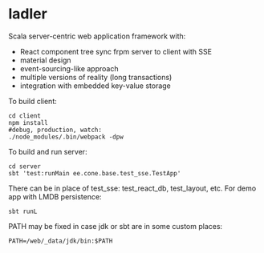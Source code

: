 # ladler
Scala server-centric web application framework with:
- React component tree sync frpm server to client with SSE
- material design
- event-sourcing-like approach
- multiple versions of reality (long transactions)
- integration with embedded key-value storage


To build client:
```
cd client
npm install
#debug, production, watch:
./node_modules/.bin/webpack -dpw
```

To build and run server:
```
cd server
sbt 'test:runMain ee.cone.base.test_sse.TestApp'
```
There can be in place of test_sse: test_react_db, test_layout, etc.
For demo app with LMDB persistence:

```
sbt runL
```

PATH may be fixed in case jdk or sbt are in some custom places:
```
PATH=/web/_data/jdk/bin:$PATH
```

